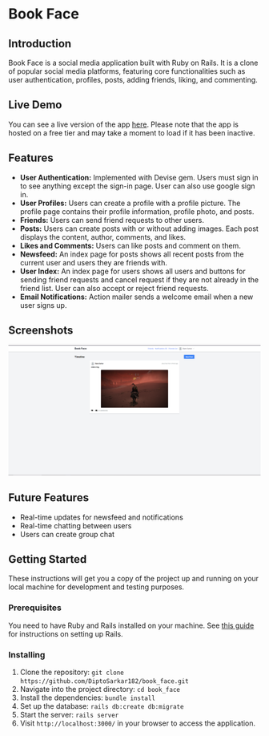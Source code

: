 # Book Face

## Introduction

Book Face is a social media application built with Ruby on Rails. It is a clone of popular social media 
platforms, featuring core functionalities such as user authentication, profiles, posts, 
adding friends, liking, and commenting.

## Live Demo

You can see a live version of the app [here](https://book-face.onrender.com).
Please note that the app is hosted on a free tier and may take a moment to load if it has been inactive.

## Features

- **User Authentication:** Implemented with Devise gem. Users must sign in to see anything except the sign-in page.
User can also use google sign in.
- **User Profiles:** Users can create a profile with a profile picture. The profile page contains their profile information, profile photo, and posts.
- **Friends:** Users can send friend requests to other users.
- **Posts:** Users can create posts with or without adding images. Each post displays the content, author, comments, and likes.
- **Likes and Comments:** Users can like posts and comment on them.
- **Newsfeed:** An index page for posts shows all recent posts from the current user and users they are friends with.
- **User Index:** An index page for users shows all users and buttons for sending friend requests and cancel 
request if they are not already in the friend list. User can also accept or reject friend requests.
- **Email Notifications:** Action mailer sends a welcome email when a new user signs up.

## Screenshots

![SS1](./app/assets/images/ss1.PNG)


## Future Features

- Real-time updates for newsfeed and notifications
- Real-time chatting between users
- Users can create group chat

## Getting Started

These instructions will get you a copy of the project up and running on your local machine for development and testing purposes.

### Prerequisites

You need to have Ruby and Rails installed on your machine. See [this guide](https://guides.rubyonrails.org/getting_started.html#creating-a-new-rails-project-installing-rails) for instructions on setting up Rails.

### Installing

1. Clone the repository: `git clone https://github.com/DiptoSarkar182/book_face.git`
2. Navigate into the project directory: `cd book_face`
3. Install the dependencies: `bundle install`
4. Set up the database: `rails db:create db:migrate`
5. Start the server: `rails server`
6. Visit `http://localhost:3000/` in your browser to access the application.